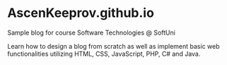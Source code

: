 # AscenKeeprov.github.io
Sample blog for course Software Technologies @ SoftUni

Learn how to design a blog from scratch as well as implement basic web functionalities utilizing HTML, CSS, JavaScript, PHP, C# and Java.
